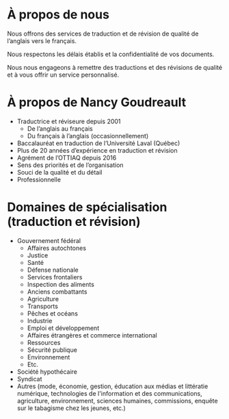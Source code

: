 # À propos de nous

Nous offrons des services de traduction et de révision de qualité de l’anglais vers le français.


Nous respectons les délais établis et la confidentialité de vos documents.


Nous nous engageons à remettre des traductions et des révisions de qualité et à vous offrir un service personnalisé.

# À propos de Nancy Goudreault

* Traductrice et réviseure depuis 2001
  * De l’anglais au français
  * Du français à l’anglais (occasionnellement)
* Baccalauréat en traduction de l’Université Laval (Québec)
* Plus de 20 années d’expérience en traduction et révision
* Agrément de l’OTTIAQ depuis 2016
* Sens des priorités et de l’organisation
* Souci de la qualité et du détail
* Professionnelle

# Domaines de spécialisation (traduction et révision)

* Gouvernement fédéral
  * Affaires autochtones
  * Justice
  * Santé
  * Défense nationale
  * Services frontaliers
  * Inspection des aliments
  * Anciens combattants
  * Agriculture
  * Transports
  * Pêches et océans
  * Industrie
  * Emploi et développement
  * Affaires étrangères et commerce international
  * Ressources
  * Sécurité publique
  * Environnement
  * Etc.
* Société hypothécaire
* Syndicat
* Autres (mode, économie, gestion, éducation aux médias et littératie numérique, technologies de l'information et des communications, agriculture, environnement, sciences humaines, commissions, enquête sur le tabagisme chez les jeunes, etc.)

